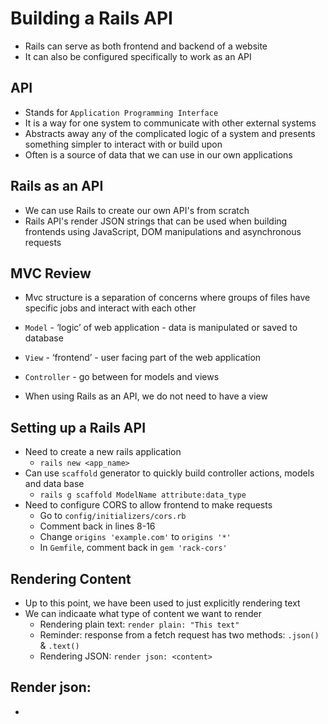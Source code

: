 # Building a Rails API

* Rails can serve as both frontend and backend of a website
* It can also be configured specifically to work as an API

## API

* Stands for `Application Programming Interface`
* It is a way for one system to communicate with other external systems
* Abstracts away any of the complicated logic of a system and presents something simpler to interact with or build upon
* Often is a source of data that we can use in our own applications

## Rails as an API

* We can use Rails to create our own API's from scratch
* Rails API's render JSON strings that can be used when building frontends using JavaScript, DOM manipulations and asynchronous requests

## MVC Review

* Mvc structure is a separation of concerns where groups of files have specific jobs and interact with each other
* `Model` - ‘logic’ of web application - data is manipulated or saved to database
* `View` - ‘frontend’ - user facing part of the web application
* `Controller` - go between for models and views

* When using Rails as an API, we do not need to have a view

## Setting up a Rails API

* Need to create a new rails application
    * `rails new <app_name>`
* Can use `scaffold` generator to quickly build controller actions, models and data base
    * `rails g scaffold ModelName attribute:data_type`
* Need to configure CORS to allow frontend to make requests
    * Go to `config/initializers/cors.rb`
    * Comment back in lines 8-16
    * Change `origins 'example.com'` to `origins '*'`
    * In `Gemfile`, comment back in `gem 'rack-cors'`

## Rendering Content

* Up to this point, we have been used to just explicitly rendering text
* We can indicaate what type of content we want to render
    * Rendering plain text: `render plain: "This text"`
    * Reminder: response from a fetch request has two methods: `.json()` & `.text()`
    * Rendering JSON: `render json: <content>`

## Render json:

* 